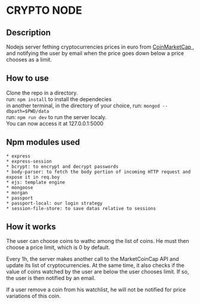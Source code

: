 # CRYPTO NODE

## Description
Nodejs server fething cryptocurrencies prices in euro from [ CoinMarketCap ](https://coinmarketcap.com/api/), and notifying the user by email when the price goes down below a price chooses as a limit.

## How to use
Clone the repo in a directory.  
run: `npm install` to install the dependecies  
in another terminal, in the directory of your choice, run: `mongod --dbpath=$PWD/data`  
run: `npm run dev` to run the server localy.  
You can now access it at 127.0.0.1:5000 

## Npm modules used
	* express
	* express-session
	* bcrypt: to encrypt and decrypt passwords
	* body-parser: to fetch the body portion of incoming HTTP request and expose it in req.boy
	* ejs: template engine
	* mongoose
	* morgan
	* passport
	* passport-local: our login strategy
	* session-file-store: to save datas relative to sessions

## How it works

The user can choose coins to wathc among the list of coins. He must then choose
a price limit, which is 0 by default.

Every 1h, the server makes another call to the MarketCoinCap API and update its list of cryptocurrencies. At the same time, it also checks if the value of coins watched by the user are below the user chooses limit. If so,  the user is then notified by an email.

If a user remove a coin from his watchlist, he will not be notified for price variations of this coin.
